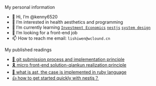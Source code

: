 My personal information

-   👋 Hi, I’m @kenny6520
-   👀 I’m interested in health aesthetics and programming
-   🌱 I’m currently learning [`Investment Economics`](https://www.economist.com/finance-and-economics/) [`nestjs`](https://docs.nestjs.com/) [`system design`](https://github.com/donnemartin/system-design-primer)
-   💞️ I’m looking for a front-end job
-   📫 How to reach me email: `lishiwen@wclound.cn`

<!---
kenny6520/kenny6520 is a ✨ special ✨ repository because its `README.md` (this file) appears on your GitHub profile.
You can click the Preview link to take a look at your changes.
--->

My published readings

-   [🌟 git submission process and implementation principle](https://github.com/kenny6520/shared/tree/main/git-share)
-   [🎗 micro front-end solution-qiankun realization principle](https://github.com/kenny6520/shared/tree/main/micro-qiankun)
-   [👀 what is ast, the case is implemented in ruby language](https://github.com/kenny6520/shared/tree/main/ast-for-ruby)
-   [👍 how to get started quickly with nestjs？](https://github.com/kenny6520/todo-server)
